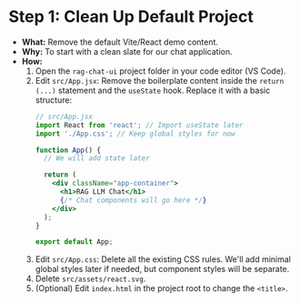 # Step 1: Clean Up Default Project

*   **What:** Remove the default Vite/React demo content.
*   **Why:** To start with a clean slate for our chat application.
*   **How:**
    1.  Open the `rag-chat-ui` project folder in your code editor (VS Code).
    2.  Edit `src/App.jsx`: Remove the boilerplate content inside the `return (...)` statement and the `useState` hook. Replace it with a basic structure:
        ```jsx
        // src/App.jsx
        import React from 'react'; // Import useState later
        import './App.css'; // Keep global styles for now

        function App() {
          // We will add state later

          return (
            <div className="app-container">
              <h1>RAG LLM Chat</h1>
              {/* Chat components will go here */}
            </div>
          );
        }

        export default App;
        ```
    3.  Edit `src/App.css`: Delete all the existing CSS rules. We'll add minimal global styles later if needed, but component styles will be separate.
    4.  Delete `src/assets/react.svg`.
    5.  (Optional) Edit `index.html` in the project root to change the `<title>`.
